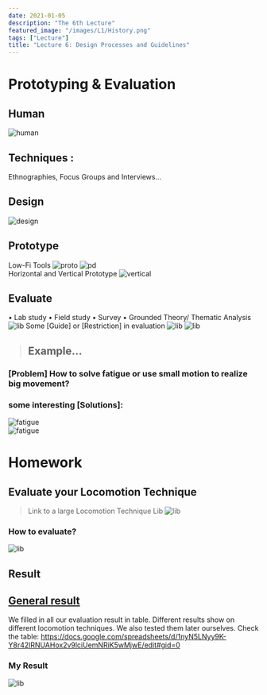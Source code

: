 ```yaml
---
date: 2021-01-05
description: "The 6th Lecture"
featured_image: "/images/L1/History.png"
tags: ["Lecture"]
title: "Lecture 6: Design Processes and Guidelines"
---
```

# Prototyping & Evaluation
## Human
![human](/images/courses/igd301/L6/human.png)  

## Techniques :
Ethnographies, Focus Groups and Interviews...

## Design
![design](/images/courses/igd301/L6/designthinking.png)  

## Prototype
Low-Fi Tools
![proto](/images/courses/igd301/L6/design.png) 
![pd](/images/courses/igd301/L6/paper.png)  
Horizontal and Vertical Prototype
![vertical](/images/courses/igd301/L6/vertical.png)  

## Evaluate
• Lab study
• Field study
• Survey
• Grounded Theory/ Thematic Analysis
![lib](/images/courses/igd301/L6/labexp.png) 
Some [Guide] or [Restriction] in evaluation
![lib](/images/courses/igd301/L6/guide.png) 
![lib](/images/courses/igd301/L6/restrict.png) 

> ## Example...
### [Problem] How to solve fatigue or use small motion to realize big movement? 
### some interesting [Solutions]:
![fatigue](/images/courses/igd301/L6/home.png)  
![fatigue](/images/courses/igd301/L6/lib.png)  



# Homework 
## Evaluate your Locomotion Technique
>Link to a large Locomotion Technique Lib
![lib](/images/courses/igd301/L6/loclib.png)  

### How to evaluate?
![lib](/images/courses/igd301/L6/eva.png)  

## Result
## [General result](https://docs.google.com/spreadsheets/d/1nyN5LNyy9K-Y8r42lRNUAHox2v9lciUemNRiK5wMjwE/edit#gid=0)
We filled in all our evaluation result in table. Different results show on different locomotion techniques. We also tested them later ourselves.
Check the table:
<https://docs.google.com/spreadsheets/d/1nyN5LNyy9K-Y8r42lRNUAHox2v9lciUemNRiK5wMjwE/edit#gid=0>

### My Result
![lib](/images/courses/igd301/L6/myEva.png) 
